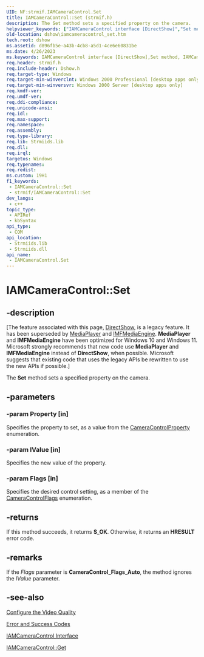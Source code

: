 ```yaml
---
UID: NF:strmif.IAMCameraControl.Set
title: IAMCameraControl::Set (strmif.h)
description: The Set method sets a specified property on the camera.
helpviewer_keywords: ["IAMCameraControl interface [DirectShow]","Set method","IAMCameraControl.Set","IAMCameraControl::Set","IAMCameraControlSet","Set","Set method [DirectShow]","Set method [DirectShow]","IAMCameraControl interface","dshow.iamcameracontrol_set","strmif/IAMCameraControl::Set"]
old-location: dshow\iamcameracontrol_set.htm
tech.root: dshow
ms.assetid: d896fb5e-a43b-4cb8-a5d1-4ce6e60831be
ms.date: 4/26/2023
ms.keywords: IAMCameraControl interface [DirectShow],Set method, IAMCameraControl.Set, IAMCameraControl::Set, IAMCameraControlSet, Set, Set method [DirectShow], Set method [DirectShow],IAMCameraControl interface, dshow.iamcameracontrol_set, strmif/IAMCameraControl::Set
req.header: strmif.h
req.include-header: Dshow.h
req.target-type: Windows
req.target-min-winverclnt: Windows 2000 Professional [desktop apps only]
req.target-min-winversvr: Windows 2000 Server [desktop apps only]
req.kmdf-ver: 
req.umdf-ver: 
req.ddi-compliance: 
req.unicode-ansi: 
req.idl: 
req.max-support: 
req.namespace: 
req.assembly: 
req.type-library: 
req.lib: Strmiids.lib
req.dll: 
req.irql: 
targetos: Windows
req.typenames: 
req.redist: 
ms.custom: 19H1
f1_keywords:
 - IAMCameraControl::Set
 - strmif/IAMCameraControl::Set
dev_langs:
 - c++
topic_type:
 - APIRef
 - kbSyntax
api_type:
 - COM
api_location:
 - Strmiids.lib
 - Strmiids.dll
api_name:
 - IAMCameraControl.Set
---
```


# IAMCameraControl::Set


## -description

\[The feature associated with this page, [DirectShow](/windows/win32/directshow/directshow), is a legacy feature. It has been superseded by [MediaPlayer](/uwp/api/Windows.Media.Playback.MediaPlayer) and [IMFMediaEngine](/windows/win32/api/mfmediaengine/nn-mfmediaengine-imfmediaengine). **MediaPlayer** and **IMFMediaEngine** have been optimized for Windows 10 and Windows 11. Microsoft strongly recommends that new code use **MediaPlayer** and **IMFMediaEngine** instead of **DirectShow**, when possible. Microsoft suggests that existing code that uses the legacy APIs be rewritten to use the new APIs if possible.\]

The <b>Set</b> method sets a specified property on the camera.

## -parameters

### -param Property [in]

Specifies the property to set, as a value from the [CameraControlProperty](/windows/desktop/api/strmif/ne-strmif-cameracontrolproperty) enumeration.

### -param lValue [in]

Specifies the new value of the property.

### -param Flags [in]

Specifies the desired control setting, as a member of the [CameraControlFlags](/windows/desktop/api/strmif/ne-strmif-cameracontrolflags) enumeration.

## -returns

If this method succeeds, it returns <b>S_OK</b>. Otherwise, it returns an <b>HRESULT</b> error code.

## -remarks

If the <i>Flags</i> parameter is <b>CameraControl_Flags_Auto</b>, the method ignores the <i>lValue</i> parameter.

## -see-also

<a href="/windows/desktop/DirectShow/configure-the-video-quality">Configure the Video Quality</a>



<a href="/windows/desktop/DirectShow/error-and-success-codes">Error and Success Codes</a>



<a href="/windows/desktop/api/strmif/nn-strmif-iamcameracontrol">IAMCameraControl Interface</a>



<a href="/windows/desktop/api/strmif/nf-strmif-iamcameracontrol-get">IAMCameraControl::Get</a>